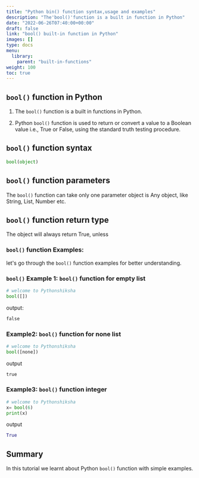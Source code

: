 ```yaml
---
title: "Python bin() function syntax,usage and examples"
description: "The'bool()'function is a built in function in Python"
date: "2022-06-26T07:40:00+00:00"
draft: false
link: "bool() built-in function in Python"
images: []
type: docs
menu:
  library:
    parent: "built-in-functions"
weight: 100
toc: true
---
```


## `bool()` function in Python

1. The `bool()` function is a built in functions in Python.

2. Python `bool()` function is used to return or convert a value to a Boolean value i.e., True or False, using the standard truth testing procedure.


## `bool()` function syntax

```Python
bool(object)
```
## `bool()` function parameters

The `bool()` function can take only one parameter
object 	is Any object, like String, List, Number etc.

## `bool()` function return type

The object will always return True, unless

### `bool()` function Examples:

let's go through the `bool()` function examples for better understanding.

### `bool()` Example 1: `bool()` function for empty list

```Python
# welcome to Pythonshiksha
bool([])
```
output:

```Python
false
```

### Example2:  `bool()` function for none list
```Python
# welcome to Pythonshiksha
bool([none])
```
output
```Python
true
```

### Example3: `bool()` function integer

```Python
# welcome to Pythonshiksha
x= bool(6) 
print(x)
```
output
```Python
True
```

## Summary 
In this tutorial we learnt about Python `bool()` function with simple examples.


